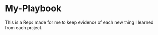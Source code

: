 # My-Playbook
This is a Repo made for me to keep evidence of each new thing I learned from each project.
